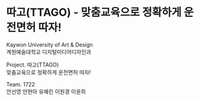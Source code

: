 # 따고(TTAGO) - 맞춤교육으로 정확하게 운전면허 따자!

Kaywon University of Art & Design <br />
계원예술대학교 디지털미디어디자인과

Project. 따고(TTAGO) <br />
맞춤교육으로 정확하게 운전면허 따자!

Team. 1722 <br />
안선영 안현아 유혜린 이원경 이윤희
